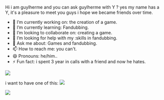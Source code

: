 
Hi i am guylherme and you can ask guylherme with Y ? yes my name has a Y, it's a pleasure to meet you guys i hope we became friends over time.


- 🔭 I’m currently working on: the creation of a game.
- 🌱 I’m currently learning: Fandubbing.
- 👯 I’m looking to collaborate on: creating a game.
- 🤔 I’m looking for help with my :skills in fandubbing.
- 💬 Ask me about: Games and fandubbing.
- 📫 How to reach me: you can't.
- 😄 Pronouns: he/him..
- ⚡ Fun fact: i spent 3 year in calls with a friend and now he hates.

![](https://media.tenor.com/INWZc-XWx2AAAAAM/skeleton-berserk.gif)






i want to have one of this:
![](https://media1.tenor.com/m/jqPZPeq4zU4AAAAd/%E3%82%B2%E3%83%BC%E3%83%9F%E3%83%B3%E3%82%B0%E3%83%81%E3%82%A7%E3%82%A2%E3%82%B5%E3%82%BD%E3%83%AA%E5%9E%8B.gif)








![](https://github.com/user-attachments/assets/5f32d96c-338e-4e4d-8b33-7b77922146e4)
